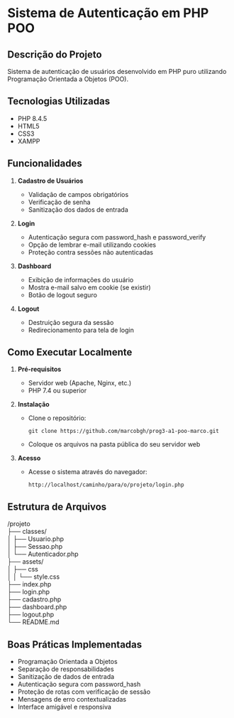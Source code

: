 # Sistema de Autenticação em PHP POO

## Descrição do Projeto

Sistema de autenticação de usuários desenvolvido em PHP puro utilizando Programação Orientada a Objetos (POO). 

## Tecnologias Utilizadas

- PHP 8.4.5
- HTML5
- CSS3
- XAMPP

## Funcionalidades

1. **Cadastro de Usuários**
   - Validação de campos obrigatórios
   - Verificação de senha
   - Sanitização dos dados de entrada

2. **Login**
   - Autenticação segura com password_hash e password_verify
   - Opção de lembrar e-mail utilizando cookies
   - Proteção contra sessões não autenticadas

3. **Dashboard**
   - Exibição de informações do usuário
   - Mostra e-mail salvo em cookie (se existir)
   - Botão de logout seguro

4. **Logout**
   - Destruição segura da sessão
   - Redirecionamento para tela de login

## Como Executar Localmente

1. **Pré-requisitos**
   - Servidor web (Apache, Nginx, etc.)
   - PHP 7.4 ou superior

2. **Instalação**
   - Clone o repositório:
     ```
     git clone https://github.com/marcobgh/prog3-a1-poo-marco.git
     ```
   - Coloque os arquivos na pasta pública do seu servidor web

3. **Acesso**
   - Acesse o sistema através do navegador:
     ```
     http://localhost/caminho/para/o/projeto/login.php
     ```

## Estrutura de Arquivos
/projeto  
├── classes/  
│   ├── Usuario.php  
│   ├── Sessao.php  
│   └── Autenticador.php  
├── assets/  
│   ├── css  
│   │   └── style.css  
├── index.php  
├── login.php  
├── cadastro.php  
├── dashboard.php  
├── logout.php  
└── README.md 

## Boas Práticas Implementadas

- Programação Orientada a Objetos
- Separação de responsabilidades
- Sanitização de dados de entrada
- Autenticação segura com password_hash
- Proteção de rotas com verificação de sessão
- Mensagens de erro contextualizadas
- Interface amigável e responsiva
